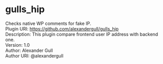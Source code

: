 # gulls_hip
Checks native WP comments for fake IP. <br />
Plugin URI: https://github.com/alexandergull/gulls_hip <br />
Description: This plugin compare frontend user IP address with backend one. <br />
Version: 1.0 <br />
Author: Alexander Gull <br />
Author URI: @alexandergull
